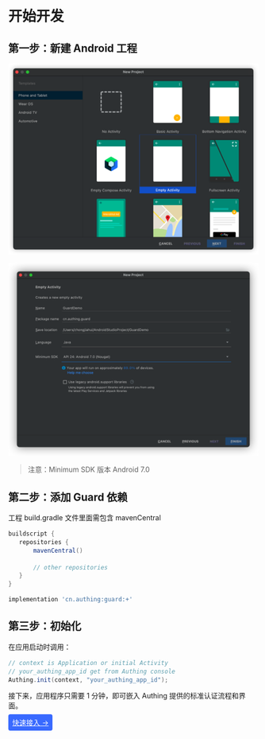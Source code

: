 

# 开始开发

<LastUpdated/>

## 第一步：新建 Android 工程

![](./images/create_project1.png)

![image-20220327173229220](./images/create_project2.png)

> 注意：Minimum SDK 版本 Android 7.0



## 第二步：添加 Guard 依赖

工程 build.gradle 文件里面需包含 mavenCentral

 ```groovy
 buildscript {
    repositories {
        mavenCentral()

        // other repositories
    }
 }
 ```

```groovy
implementation 'cn.authing:guard:+'
```

## 第三步：初始化

在应用启动时调用：

```java
// context is Application or initial Activity
// your_authing_app_id get from Authing console
Authing.init(context, "your_authing_app_id");
```



接下来，应用程序只需要 1 分钟，即可嵌入 Authing 提供的标准认证流程和界面。



<span style="background-color: #396aff;a:link:color:#FFF;padding:8px;border-radius: 4px;"><a href="./quick.html" style="color:#FFF;">快速接入 →</a>
</span>

